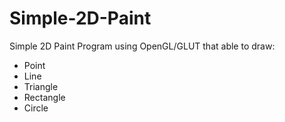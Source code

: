 # Simple-2D-Paint
Simple 2D Paint Program using OpenGL/GLUT that able to draw:
- Point
- Line
- Triangle
- Rectangle
- Circle
